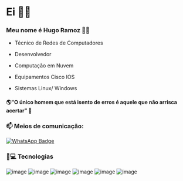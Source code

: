 # Ei 👋🏻

### Meu nome é Hugo Ramoz 🧑🏻

- Técnico de Redes de Computadores
- Desenvolvedor 
 - Computação em Nuvem

- Equipamentos Cisco IOS   
 - Sistemas Linux/ Windows

#### 🌎"O único homem que está isento de erros é aquele que não arrisca acertar" 🧠


### 📫 Meios de comunicação:


[![WhatsApp Badge](https://img.shields.io/badge/WhatsApp-25D366?style=for-the-badge&logo=whatsapp&logoColor=white&link=https://api.whatsapp.com/send?phone=5511982815374)](https://api.whatsapp.com/send?phone=5511982815374)




  
### 🚀💻 Tecnologias
  
 ![image](https://user-images.githubusercontent.com/78046279/124008175-85f89900-d9b2-11eb-84a0-af6596378c34.png)
![image](https://user-images.githubusercontent.com/78046279/126395578-828e97d3-05f4-4865-9647-3a4cb05c152f.png)
![image](https://user-images.githubusercontent.com/78046279/126395601-e59ee0ac-e33d-4cb7-86e6-147794a8dc0b.png)
![image](https://user-images.githubusercontent.com/78046279/126395744-c6eecdfe-7b47-423e-b8df-34d008816523.png)
![image](https://user-images.githubusercontent.com/78046279/128557679-39abc14c-28bd-4c0b-985d-6c52fa1f155a.png)
![image](https://user-images.githubusercontent.com/78046279/126395766-47c98fa3-8ab9-4c73-b95e-cf9bd83234a4.png)






<!---
hramoz99/hramoz99 is a ✨ special ✨ repository because its `README.md` (this file) appears on your GitHub profile.
You can click the Preview link to take a look at your changes.
--->
